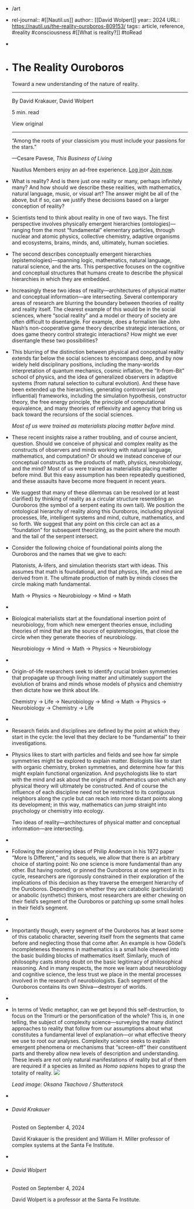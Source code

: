 - /art
- rel-journal:: #[[Nautil.us]]
  author:: [[David Wolpert]]
  year:: 2024
  URL:: https://nautil.us/the-reality-ouroboros-809153/
  tags:: article, reference, #reality #consciousness #[[What is reality?]] #toRead

-
- # The Reality Ouroboros

  Toward a new understanding of the nature of reality.

  ---

  By David Krakauer, David Wolpert

  5 min. read

  View original

  ---

  “Among the roots of your classicism you must include your passions for the stars.”

  —Cesare Pavese, *This Business of Living*

  Nautilus Members enjoy an ad-free experience. [Log in](https://nautil.us/concierge-login)or [Join now](https://nautil.us/join).
- What is reality? And is there just one reality or many, perhaps infinitely many? And how should we describe these realities, with mathematics, natural language, music, or visual art? The answer might be all of the above, but if so, can we justify these decisions based on a larger conception of reality?
- Scientists tend to think about reality in one of two ways. The first perspective involves physically emergent hierarchies (ontologies)—ranging from the most “fundamental” elementary particles, through nuclear and atomic physics, collective chemistry, adaptive organisms and ecosystems, brains, minds, and, ultimately, human societies.
- The second describes conceptually emergent hierarchies (epistemologies)—spanning logic, mathematics, natural language, natural science, and the arts. This perspective focuses on the cognitive and conceptual structures that humans create to describe the physical hierarchies in which they are embedded.
- Increasingly these two ideas of reality—architectures of physical matter and conceptual information—are intersecting. Several contemporary areas of research are blurring the boundary between theories of reality and reality itself. The clearest example of this would be in the social sciences, where “social reality” and a model or theory of society are often difficult to disentangle. For example, does a formalism like John Nash’s non-cooperative game theory describe strategic interactions, or does game theory control strategic interactions? How might we ever disentangle these two possibilities?
- This blurring of the distinction between physical and conceptual reality extends far below the social sciences to encompass deep, and by now widely held disciplinary positions, including the many-worlds interpretation of quantum mechanics, cosmic inflation, the “It-from-Bit” school of physics, and the idea of generalized observers in adaptive systems (from natural selection to cultural evolution). And these have been extended up the hierarchies, generating controversial (yet influential) frameworks, including the simulation hypothesis, constructor theory, the free energy principle, the principle of computational equivalence, and many theories of reflexivity and agency that bring us back toward the recursions of the social sciences. 

  >

  *Most of us were trained as materialists placing matter before mind.*
- These recent insights raise a rather troubling, and of course ancient, question. Should we conceive of physical and complex reality as the constructs of observers and minds working with natural language, mathematics, and computation? Or should we instead conceive of our conceptual constructs as the products of math, physics, neurobiology, and the mind? Most of us were trained as materialists placing matter before mind. But this easy assumption has been repeatedly questioned, and these assaults have become more frequent in recent years.
- We suggest that many of these dilemmas can be resolved (or at least clarified) by thinking of reality as a circular structure resembling an Ouroboros (the symbol of a serpent eating its own tail). We position the ontological hierarchy of reality along this Ouroboros, including physical processes, life, intelligent systems and mind, culture, mathematics, and so forth. We suggest that any point on this circle can act as a “foundation” for subsequent theorizing, as the point where the mouth and the tail of the serpent intersect.
- Consider the following choice of foundational points along the Ouroboros and the names that we give to each:

  Platonists, A-lifers, and simulation theorists start with ideas. This assumes that math is foundational, and that physics, life, and mind are derived from it. The ultimate production of math by minds closes the circle making math fundamental.

  Math → Physics → Neurobiology → Mind → Math
-
- Biological materialists start at the foundational insertion point of neurobiology, from which new emergent theories ensue, including theories of mind that are the source of epistemologies, that close the circle when they generate theories of neurobiology. 

  Neurobiology → Mind → Math → Physics → Neurobiology
-
- Origin-of-life researchers seek to identify crucial broken symmetries that propagate up through living matter and ultimately support the evolution of brains and minds whose models of physics and chemistry then dictate how we think about life. 

  Chemistry → Life → Neurobiology → Mind → Math → Physics → Neurobiology → Chemistry → Life
-
- Research fields and disciplines are defined by the point at which they start in the cycle: the level that they declare to be “fundamental” to their investigations.
- Physics likes to start with particles and fields and see how far simple symmetries might be explored to explain matter. Biologists like to start with organic chemistry, broken symmetries, and determine how far this might explain functional organization. And psychologists like to start with the mind and ask about the origins of mathematics upon which any physical theory will ultimately be constructed. And of course the influence of each discipline need not be restricted to its contiguous neighbors along the cycle but can reach into more distant points along its development; in this way, mathematics can jump straight into psychology or chemistry into ecology. 

  >

  Two ideas of reality—architectures of physical matter and conceptual information—are intersecting.
-
- Following the pioneering ideas of Philip Anderson in his 1972 paper “More Is Different,” and its sequels, we allow that there is an arbitrary choice of starting point: No one science is more fundamental than any other. But having rooted, or pinned the Ouroboros at one segment in its cycle, researchers are rigorously constrained in their exploration of the implications of this decision as they traverse the emergent hierarchy of the Ouroboros. Depending on whether they are catabolic (particularist) or anabolic (synthetic) thinkers, most researchers are either chewing on their field’s segment of the Ouroboros or patching up some small holes in their field’s segment.
-
- Importantly though, every segment of the Ouroboros has at least some of this catabolic character, severing itself from the segments that came before and neglecting those that come after. An example is how Gödel’s incompleteness theorems in mathematics is a small hole chewed into the basic building blocks of mathematics itself. Similarly, much of philosophy casts strong doubt on the basic legitimacy of philosophical reasoning. And in many respects, the more we learn about neurobiology and cognitive science, the less trust we place in the mental processes involved in the research of neurobiologists. Each segment of the Ouroboros contains its own Shiva—destroyer of worlds.
-
- In terms of Vedic metaphor, can we get beyond this self-destruction, to focus on the Trimurti or the personification of the whole? This is, in one telling, the subject of complexity science—surveying the many distinct approaches to reality that follow from our assumptions about what constitutes a fundamental level of explanation—or what effective theory we use to root our analyses. Complexity science seeks to explain emergent phenomena or mechanisms that “screen-off” their constituent parts and thereby allow new levels of description and understanding. These levels are not only natural manifestations of reality but all of them are required if a species as limited as *Homo sapiens* hopes to grasp the totality of reality. ![](https://assets.nautil.us/sites/3/nautilus/nautilus-favicon-14.png?fm=png)

  *Lead image: Oksana Tkachova / Shutterstock*
-
- ######  David Krakauer

  Posted on September 4, 2024

  David Krakauer is the president and William H. Miller professor of complex systems at the Santa Fe Institute.
-
- ######  David Wolpert

  Posted on September 4, 2024

  David Wolpert is a professor at the Santa Fe Institute.
